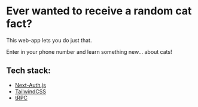 # Ever wanted to receive a random cat fact?

This web-app lets you do just that. 

Enter in your phone number and learn something new... about cats!

## Tech stack:

- [Next-Auth.js](https://next-auth.js.org)
- [TailwindCSS](https://tailwindcss.com)
- [tRPC](https://trpc.io)

